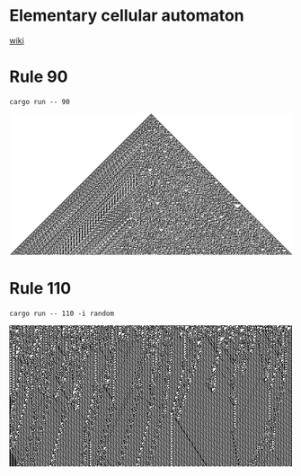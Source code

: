 # Elementary cellular automaton

[wiki](https://en.wikipedia.org/wiki/Elementary_cellular_automaton)

# Rule 90

```
cargo run -- 90
```

![90](./90.png)

# Rule 110

```
cargo run -- 110 -i random
```

![110](./110.png)
